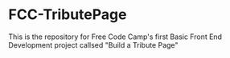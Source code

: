 # FCC-TributePage
This is the repository for Free Code Camp's first Basic Front End Development project callsed "Build a Tribute Page"
